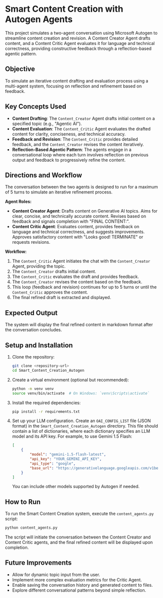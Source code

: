# Smart Content Creation with Autogen Agents

This project simulates a two-agent conversation using Microsoft Autogen to streamline content creation and revision. A Content Creator Agent drafts content, and a Content Critic Agent evaluates it for language and technical correctness, providing constructive feedback through a reflection-based agentic pattern.

## Objective

To simulate an iterative content drafting and evaluation process using a multi-agent system, focusing on reflection and refinement based on feedback.

## Key Concepts Used

*   **Content Drafting**: The `Content_Creator` Agent drafts initial content on a specified topic (e.g., "Agentic AI").
*   **Content Evaluation**: The `Content_Critic` Agent evaluates the drafted content for clarity, conciseness, and technical accuracy.
*   **Feedback and Revision**: The `Content_Critic` provides detailed feedback, and the `Content_Creator` revises the content iteratively.
*   **Reflection-Based Agentic Pattern**: The agents engage in a conversational loop where each turn involves reflection on previous output and feedback to progressively refine the content.

## Directions and Workflow

The conversation between the two agents is designed to run for a maximum of 5 turns to simulate an iterative refinement process.

**Agent Roles:**

*   **Content Creator Agent**: Drafts content on Generative AI topics. Aims for clear, concise, and technically accurate content. Revises based on feedback and signals completion with "FINAL CONTENT:".
*   **Content Critic Agent**: Evaluates content, provides feedback on language and technical correctness, and suggests improvements. Approves satisfactory content with "Looks good! TERMINATE" or requests revisions.

**Workflow:**

1.  The `Content_Critic` Agent initiates the chat with the `Content_Creator` Agent, providing the topic.
2.  The `Content_Creator` drafts initial content.
3.  The `Content_Critic` evaluates the draft and provides feedback.
4.  The `Content_Creator` revises the content based on the feedback.
5.  This loop (feedback and revision) continues for up to 5 turns or until the `Content_Critic` approves the content.
6.  The final refined draft is extracted and displayed.

## Expected Output

The system will display the final refined content in markdown format after the conversation concludes.

## Setup and Installation

1.  Clone the repository:
    ```bash
    git clone <repository-url>
    cd Smart_Content_Creation_Autogen
    ```
2.  Create a virtual environment (optional but recommended):
    ```bash
    python -m venv venv
    source venv/bin/activate  # On Windows: `venv\Scripts\activate`
    ```
3.  Install the required dependencies:
    ```bash
    pip install -r requirements.txt
    ```
4.  Set up your LLM configuration. Create an `OAI_CONFIG_LIST` file (JSON format) in the `Smart_Content_Creation_Autogen` directory. This file should contain a list of dictionaries, where each dictionary specifies an LLM model and its API key. For example, to use Gemini 1.5 Flash:
    ```json
    [
        {
            "model": "gemini-1.5-flash-latest",
            "api_key": "YOUR_GEMINI_API_KEY",
            "api_type": "google",
            "base_url": "https://generativelanguage.googleapis.com/v1beta/models/"
        }
    ]
    ```
    You can include other models supported by Autogen if needed.

## How to Run

To run the Smart Content Creation system, execute the `content_agents.py` script:

```bash
python content_agents.py
```

The script will initiate the conversation between the Content Creator and Content Critic agents, and the final refined content will be displayed upon completion.

## Future Improvements

*   Allow for dynamic topic input from the user.
*   Implement more complex evaluation metrics for the Critic Agent.
*   Enable saving the conversation history and generated content to files.
*   Explore different conversational patterns beyond simple reflection. 